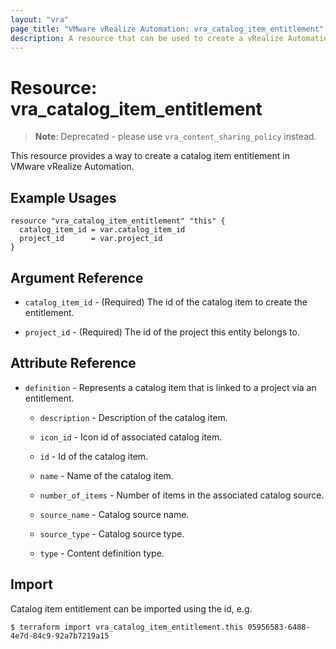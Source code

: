 ```yaml
---
layout: "vra"
page_title: "VMware vRealize Automation: vra_catalog_item_entitlement"
description: A resource that can be used to create a vRealize Automation catalog item entitlement.
---
```


# Resource: vra\_catalog\_item\_entitlement

> **Note**:  Deprecated - please use `vra_content_sharing_policy` instead.

This resource provides a way to create a catalog item entitlement in VMware vRealize Automation.

## Example Usages

```hcl
resource "vra_catalog_item_entitlement" "this" {
  catalog_item_id = var.catalog_item_id
  project_id      = var.project_id
}
```

## Argument Reference

* `catalog_item_id` - (Required) The id of the catalog item to create the entitlement.

* `project_id` - (Required) The id of the project this entity belongs to.

## Attribute Reference

* `definition` - Represents a catalog item that is linked to a project via an entitlement.

    * `description` - Description of the catalog item.

    * `icon_id` - Icon id of associated catalog item.

    * `id` - Id of the catalog item.

    * `name` - Name of the catalog item.

    * `number_of_items` - Number of items in the associated catalog source.

    * `source_name` - Catalog source name.

    * `source_type` - Catalog source type.

    * `type` - Content definition type.

## Import

Catalog item entitlement can be imported using the id, e.g.

`$ terraform import vra_catalog_item_entitlement.this 05956583-6488-4e7d-84c9-92a7b7219a15`
